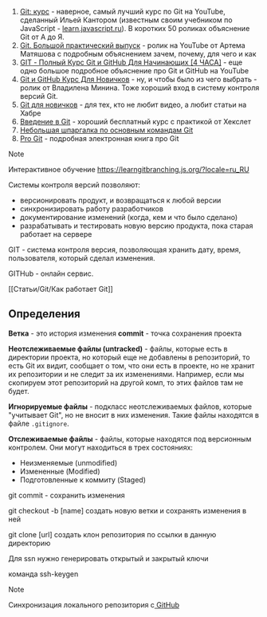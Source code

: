 1. [Git: курс](https://www.youtube.com/playlist?list=PLDyvV36pndZFHXjXuwA_NywNrVQO0aQqb) - наверное, самый лучший курс по Git на YouTube, сделанный Ильей Кантором (известным своим учебником по JavaScript - [learn.javascript.ru](https://learn.javascript.ru/)). В коротких 50 роликах объяснение Git от А до Я.
2. [Git. Большой практический выпуск](https://youtu.be/SEvR78OhGtw) - ролик на YouTube от Артема Матяшова с подробным объяснением зачем, почему, для чего и как
3. [GIT - Полный Курс Git и GitHub Для Начинающих [4 ЧАСА]](https://youtu.be/O00FTZDxD0o) - еще одно большое подробное объяснение про Git и GitHub на YouTube
4. [Git и GitHub Курс Для Новичков](https://youtu.be/zZBiln_2FhM) - ну, и чтобы было из чего выбрать - ролик от Владилена Минина. Тоже хороший вход в систему контроля версий Git.
5. [Git для новичков](https://habr.com/ru/post/541258/) - для тех, кто не любит видео, а любит статьи на Хабре
6. [Введение в Git](https://ru.hexlet.io/courses/intro_to_git) - хороший бесплатный курс с практикой от Хекслет
7. [Небольшая шпаргалка по основным командам Git](https://training.github.com/downloads/ru/github-git-cheat-sheet/)
8. [Pro Git](https://git-scm.com/book/ru/v2) - подробная электронная книга про Git

>[!note]
>Интерактивное обучение
>https://learngitbranching.js.org/?locale=ru_RU



Системы контроля версий позволяют:
* версионировать продукт, и возвращаться к любой версии
* синхронизировать работу разработчиков 
* документирование изменений (когда, кем и что было сделано)
* разрабатывать и тестировать новую версию продукта, пока старая работает на сервере

GIT - система контроля версия, позволяющая хранить дату, время, пользователя, который сделал изменения.

GITHub - онлайн сервис.

[[Статьи/Git/Как работает Git]]
## Определения 

**Ветка** - это история изменения
**commit** - точка сохранения проекта

**Неотслеживаемые файлы (untracked)** - файлы, которые есть в директории проекта, но который еще не добавлены в репозиторий, то есть Git их видит, сообщает о том, что они есть в проекте, но не хранит их репозитории и не следит за их изменениями. Например, если мы скопируем этот репозиторий на другой комп, то этих файлов там не будет.

 **Игнорируемые файлы** - подкласс неотслеживаемых файлов, которые "учитывает Git", но не вносит в них изменения. Такие файлы находятся в файле `.gitignore`.

**Отслеживаемые файлы** - файлы, которые находятся под версионным контролем.
Они могут находиться в трех состояниях:
- Неизменяемые (unmodified)
- Измененные (Modified)
- Подготовленные к коммиту (Staged)

git commit - сохранить изменения 

git checkout -b \[name] создать новую ветки и сохранять изменения в ней

git clone \[url] создать клон репозитория по ссылки в данную директорию

Для ssn нужно генерировать открытый и закрытый ключи 

команда ssh-keygen


> [!note]
> Синхронизация локального репозитория с[ GitHub](https://stepik.org/lesson/816596/step/5?unit=819928)
